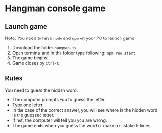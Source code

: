 # Hangman console game

## Launch game

Note: You need to have `node` and `npm` on your PC to launch game
1. Download the folder `hangman-js`
2. Open terminal and in the folder type following:
`npm run start`
3. The game begins!
4. Game closes by `Ctrl-C`

## Rules

You need to guess the hidden word.
* The computer prompts you to guess the letter.
* Type one letter.
* In the case of the correct answer, you will see where in the hidden word is the guessed letter.
* If not, the computer will tell you you are wrong.
* The game ends when you guess the word or make a mistake 5 times.
